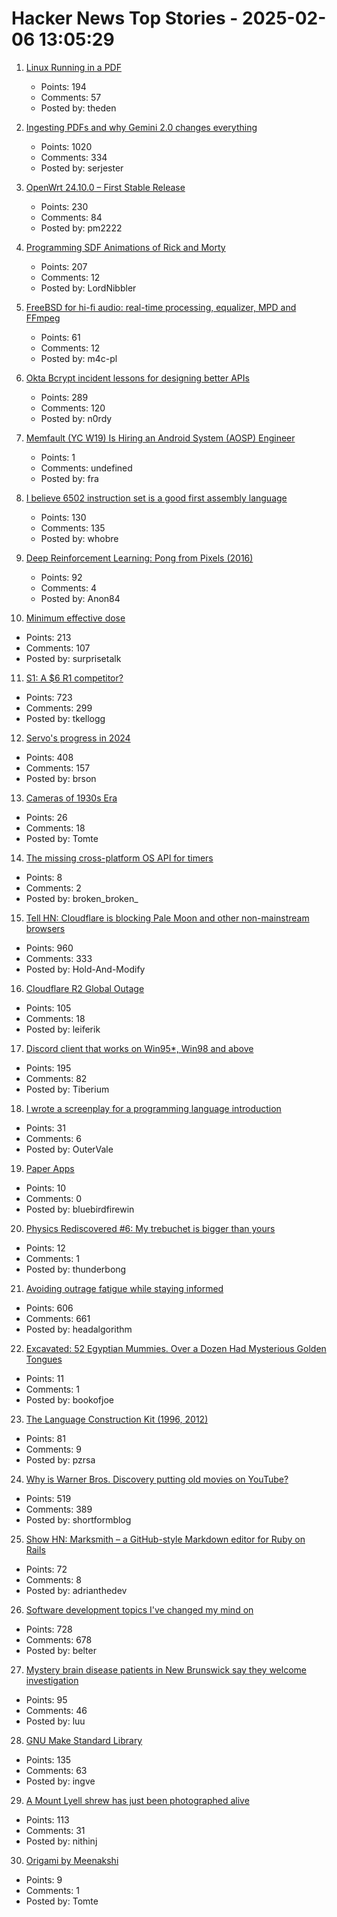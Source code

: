 # Hacker News Top Stories - 2025-02-06 13:05:29

1. [Linux Running in a PDF](https://linux.doompdf.dev/linux.pdf)
   - Points: 194
   - Comments: 57
   - Posted by: theden

2. [Ingesting PDFs and why Gemini 2.0 changes everything](https://www.sergey.fyi/articles/gemini-flash-2)
   - Points: 1020
   - Comments: 334
   - Posted by: serjester

3. [OpenWrt 24.10.0 – First Stable Release](https://openwrt.org/releases/24.10/notes-24.10.0)
   - Points: 230
   - Comments: 84
   - Posted by: pm2222

4. [Programming SDF Animations of Rick and Morty](https://danielchasehooper.com/posts/code-animated-rick/)
   - Points: 207
   - Comments: 12
   - Posted by: LordNibbler

5. [FreeBSD for hi-fi audio: real-time processing, equalizer, MPD and FFmpeg](https://m4c.pl/blog/freebsd-audio-setup-bitperfect-equalizer-realtime/)
   - Points: 61
   - Comments: 12
   - Posted by: m4c-pl

6. [Okta Bcrypt incident lessons for designing better APIs](https://n0rdy.foo/posts/20250121/okta-bcrypt-lessons-for-better-apis/)
   - Points: 289
   - Comments: 120
   - Posted by: n0rdy

7. [Memfault (YC W19) Is Hiring an Android System (AOSP) Engineer](https://jobs.lever.co/memfault/1904a421-de92-46bf-8864-2965582cd6df)
   - Points: 1
   - Comments: undefined
   - Posted by: fra

8. [I believe 6502 instruction set is a good first assembly language](https://nemanjatrifunovic.substack.com/p/6502-is-a-good-starting-point-for)
   - Points: 130
   - Comments: 135
   - Posted by: whobre

9. [Deep Reinforcement Learning: Pong from Pixels (2016)](http://karpathy.github.io/2016/05/31/rl/)
   - Points: 92
   - Comments: 4
   - Posted by: Anon84

10. [Minimum effective dose](https://winnielim.org/journal/minimum-effective-dose/)
   - Points: 213
   - Comments: 107
   - Posted by: surprisetalk

11. [S1: A $6 R1 competitor?](https://timkellogg.me/blog/2025/02/03/s1)
   - Points: 723
   - Comments: 299
   - Posted by: tkellogg

12. [Servo's progress in 2024](https://servo.org/blog/2025/01/31/servo-in-2024/)
   - Points: 408
   - Comments: 157
   - Posted by: brson

13. [Cameras of 1930s Era](https://licm.org.uk/livingImage/1930Room.html)
   - Points: 26
   - Comments: 18
   - Posted by: Tomte

14. [The missing cross-platform OS API for timers](https://gaultier.github.io/blog/the_missing_cross_platform_os_api_for_timers.html)
   - Points: 8
   - Comments: 2
   - Posted by: broken_broken_

15. [Tell HN: Cloudflare is blocking Pale Moon and other non-mainstream browsers](undefined)
   - Points: 960
   - Comments: 333
   - Posted by: Hold-And-Modify

16. [Cloudflare R2 Global Outage](https://www.cloudflarestatus.com)
   - Points: 105
   - Comments: 18
   - Posted by: leiferik

17. [Discord client that works on Win95*, Win98 and above](https://github.com/DiscordMessenger/dm)
   - Points: 195
   - Comments: 82
   - Posted by: Tiberium

18. [I wrote a screenplay for a programming language introduction](https://jan.miksovsky.com/)
   - Points: 31
   - Comments: 6
   - Posted by: OuterVale

19. [Paper Apps](https://gladdendesign.com/collections/paper-apps)
   - Points: 10
   - Comments: 0
   - Posted by: bluebirdfirewin

20. [Physics Rediscovered #6: My trebuchet is bigger than yours](https://michaeldominik.substack.com/p/physics-rediscovered-interlude-my)
   - Points: 12
   - Comments: 1
   - Posted by: thunderbong

21. [Avoiding outrage fatigue while staying informed](https://www.scientificamerican.com/podcast/episode/how-to-avoid-outrage-fatigue-and-tune-in-without-burning-out/)
   - Points: 606
   - Comments: 661
   - Posted by: headalgorithm

22. [Excavated: 52 Egyptian Mummies. Over a Dozen Had Mysterious Golden Tongues](https://www.popularmechanics.com/science/archaeology/a63412049/golden-mummy-tongues/)
   - Points: 11
   - Comments: 1
   - Posted by: bookofjoe

23. [The Language Construction Kit (1996, 2012)](https://www.zompist.com/kit.html)
   - Points: 81
   - Comments: 9
   - Posted by: pzrsa

24. [Why is Warner Bros. Discovery putting old movies on YouTube?](https://tedium.co/2025/02/05/warner-bros-youtube-full-movie-releases/)
   - Points: 519
   - Comments: 389
   - Posted by: shortformblog

25. [Show HN: Marksmith – a GitHub-style Markdown editor for Ruby on Rails](https://avohq.io/blog/ruby-on-rails-markdown-editor-marksmith)
   - Points: 72
   - Comments: 8
   - Posted by: adrianthedev

26. [Software development topics I've changed my mind on](https://chriskiehl.com/article/thoughts-after-10-years)
   - Points: 728
   - Comments: 678
   - Posted by: belter

27. [Mystery brain disease patients in New Brunswick say they welcome investigation](https://www.ctvnews.ca/atlantic/new-brunswick/article/good-first-step-nb-mystery-brain-disease-patients-welcome-new-investigation/)
   - Points: 95
   - Comments: 46
   - Posted by: luu

28. [GNU Make Standard Library](https://gmsl.jgc.org/)
   - Points: 135
   - Comments: 63
   - Posted by: ingve

29. [A Mount Lyell shrew has just been photographed alive](https://www.sfgate.com/bayarea/article/elusive-california-mammal-photographed-20040772.php)
   - Points: 113
   - Comments: 31
   - Posted by: nithinj

30. [Origami by Meenakshi](https://origamee.net/)
   - Points: 9
   - Comments: 1
   - Posted by: Tomte

